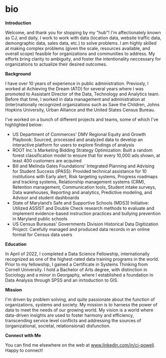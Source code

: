# bio

**Introduction**

Welcome, and thank you for stopping by my "hub"! I'm affectionately known as CJ, and daily, I work to work with data (location data, website traffic data, demongraphic data, sales data, etc.) to solve problems. I am highly skilled at making complex problems (given the scale, resources available, and overall scope) feasible for organizations and communities to address. My efforts bring clarity to ambiguity, and foster the intentionality neccessary for organizations to actualize their desired outcomes.

**Background**

I have over 10 years of experience in public administration. Previosly, I worked at Achieving the Dream (ATD) for several years where I was promoted to Assistant Director of the Data, Technology and Analytics team. Before that time, I worked in data management and administration at (inter)nationally recognized organizations such as Save the Children, Johns Hopkins University, Urban Alliance and the United States Census Bureau. 

I've worked on a bunch of different projects and teams, some of which I've highlighted below:

* US Department of Commerces' DMV Regional Equity and Growth Playbook: Sourced, processed and analyzed data to develop an interactive platform for users to explore findings of analysis
* ROOT Inc.'s Marketing Bidding Strategy Optimization: Built a random forest classification model to ensure that for every 10,000 ads shown, at least 400 customers are acquired
* Bill and Melinda Gates Foundations' Integrated Planning and Advising for Student Success (iPASS): Provided technical assistance for 10 institutions with Early alert, Risk targeting systems, Progress roadmaps and tracking systems, Relationship management systems (CRM), Retention management, Communication tools, Student intake surveys, Data warehouses, Reporting and analytics, Predictive modeling, and Advisor and student dashboards
* State of Maryland’s Safe and Supportive Schools (MDS3) Initiative: Utilized ASSIST and Double Check research methods to evaluate and implement evidence-based instruction practices and bullying prevention in Maryland public schools
* US Census Buraueas' Governments Division Historical Data Digitization Project: Carefully managed and produced data records in an online format for Census data users

**Education**

In April of 2022, I completed a Data Science Fellowship, internationally recognized as one of the highest-rated data training programs in the world. Prior to my fellowship, I gained a Certificate in Systems Thinking from Cornell University. I hold a Bachelor of Arts degree, with distinction in Sociology and a minor in Georgaphy, where I established a foundation in Data Analysis through SPSS and an inrtoduction to GIS.

**Mission**

I'm driven by problem solving, and quite passionate about the function of organizations, systems and society. My mission is to harness the power of data to meet the needs of our growing world. My vision is a world where data-driven insights are used to foster harmony and efficiency, transcending service level conflicts and addressing the sources of (organizational, societal, relationsional) disfunction.

**Connect with Me**

You can find me elsewhere on the web at www.linkedin.com/in/cj-powell. Happy to connect!

